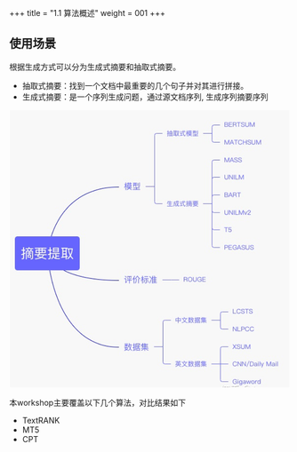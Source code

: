 +++
title = "1.1 算法概述"
weight = 001
+++

## 使用场景

根据生成方式可以分为生成式摘要和抽取式摘要。

* 抽取式摘要：找到一个文档中最重要的几个句子并对其进行拼接。
* 生成式摘要：是一个序列生成问题，通过源文档序列, 生成序列摘要序列  

![](algo.png)

本workshop主要覆盖以下几个算法，对比结果如下
* TextRANK
* MT5
* CPT
